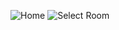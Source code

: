 ![Home](https://github.com/duyydang/Travel-App/assets/33219609/fb59edf6-2970-48d8-bf54-3b039721fa29)
![Select Room](https://github.com/duyydang/Travel-App/assets/33219609/31dc16cc-f017-465a-ae3a-c34caad25fbe)

